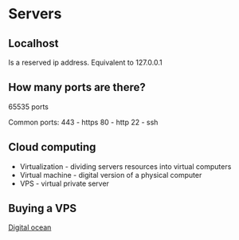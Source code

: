 # Servers

## Localhost

Is a reserved ip address. Equivalent to 127.0.0.1

## How many ports are there?

65535 ports

Common ports:
443 - https
80 - http
22 - ssh

## Cloud computing

* Virtualization - dividing servers resources into virtual computers
* Virtual machine - digital version of a physical computer
* VPS - virtual private server

## Buying a VPS

[Digital ocean](https://www.digitalocean.com/?refcode=3bea45abfdb1&utm_campaign=Referral_Invite&utm_medium=Referral_Program&utm_source=CopyPaste)
